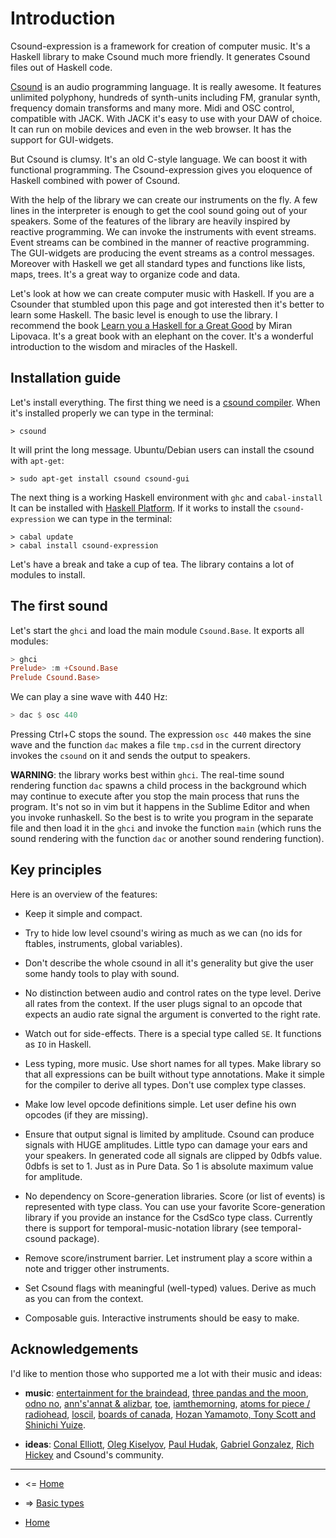 
Introduction
===============================================

Csound-expression is a framework for creation of computer music.
It's a Haskell library to make Csound much more friendly.
It generates Csound files out of Haskell code.


[Csound](http://www.csounds.com/) is an audio programming language. It is really awesome. 
It features unlimited polyphony, hundreds of synth-units 
including FM, granular synth, frequency domain transforms and many more.
Midi and OSC control, compatible with JACK. With JACK it's easy to use with your DAW
of choice. It can run on mobile devices and even in the web browser. 
It has the support for GUI-widgets.

But Csound is clumsy. It's an old  C-style language. We can boost it with 
functional programming. The Csound-expression gives you eloquence of Haskell 
combined with power of Csound.

With the help of the library we can create our instruments on the fly. 
A few lines in the interpreter is enough to get the cool sound going
out of your speakers. Some of the features of the library are heavily inspired
by reactive programming. We can invoke the instruments with event streams.
Event streams can be combined in the manner of reactive programming. 
The GUI-widgets are producing the event streams as a control messages. 
Moreover with Haskell we get all standard types and functions like 
lists, maps, trees. It's a great way to organize code and data.

Let's look at how we can create computer music with Haskell. 
If you are a Csounder that stumbled upon this page and got interested then
it's better to learn some Haskell. The basic level is enough to use 
the library. I recommend the book [Learn you a Haskell for a Great Good](http://learnyouahaskell.com/) by Miran Lipovaca.
It's a great book with an elephant on the cover. It's a wonderful introduction to the
wisdom and miracles of the Haskell.

Installation guide
-----------------------------------

Let's install everything. The first thing we need is a 
[csound compiler](http://www.csounds.com/resources/downloads/).
When it's installed properly we can type in the terminal:

~~~
> csound
~~~

It will print the long message. Ubuntu/Debian users can install the csound with `apt-get`:

~~~
> sudo apt-get install csound csound-gui
~~~

The next thing is a working Haskell environment with `ghc` and `cabal-install`
It can be installed with [Haskell Platform](http://www.haskell.org/platform/).
If it works to install the `csound-expression` we can type in the terminal:

~~~
> cabal update
> cabal install csound-expression
~~~

Let's have a break and take a cup of tea. The library contains 
a lot of modules to install. 

The first sound
---------------------------------------------------------

Let's start the `ghci` and load the main module `Csound.Base`. It exports
all modules:

~~~haskell
> ghci
Prelude> :m +Csound.Base
Prelude Csound.Base> 
~~~

We can play a sine wave with 440 Hz:

~~~haskell
> dac $ osc 440
~~~

Pressing Ctrl+C stops the sound. The expression `osc 440` makes the sine wave and
the function `dac` makes a file `tmp.csd` in the current directory invokes the `csound`
on it and sends the output to speakers.

**WARNING**: the library works best within `ghci`. The real-time sound rendering 
function `dac` spawns a child process in the background which may continue 
to execute after you stop the main process that runs the program. 
It's not so in vim but it happens in the Sublime Editor and when you 
invoke runhaskell. So the best is to write you program in the 
separate file and then load it in the `ghci` and invoke the function 
`main` (which runs the sound rendering with the function `dac` or
another sound rendering function).


Key principles
----------------------------------------------------

Here is an overview of the features:

* Keep it simple and compact.

* Try to hide low level csound's wiring as much as we can (no ids for ftables, instruments, global variables).

* Don't describe the whole csound in all it's generality 
    but give the user some handy tools to play with sound.

* No distinction between audio and control rates on the type level. 
    Derive all rates from the context. If the user plugs signal to 
    an opcode that expects an audio rate signal the argument is converted to the right rate.
  
* Watch out for side-effects. There is a special type called `SE`. It functions as `IO` in Haskell.     

* Less typing, more music. Use short names for all types. Make library 
    so that all expressions can be built without type annotations. 
    Make it simple for the compiler to derive all types. Don't use complex type classes.

* Make low level opcode definitions simple. Let user define his own opcodes (if they are missing).

* Ensure that output signal is limited by amplitude. Csound can produce 
    signals with HUGE amplitudes. Little typo can damage your ears 
    and your speakers. In generated code all signals are clipped 
    by 0dbfs value. 0dbfs is set to 1. Just as in Pure Data. 
    So 1 is absolute maximum value for amplitude. 

* No dependency on Score-generation libraries. Score (or list of events) 
    is represented with type class. You can use your favorite Score-generation 
    library if you provide an instance for the CsdSco type class. Currently 
    there is support for temporal-music-notation library (see temporal-csound package).

* Remove score/instrument barrier. Let instrument play a score within a note 
    and trigger other instruments. 

* Set Csound flags with meaningful (well-typed) values. 
        Derive as much as you can from the context.

* Composable guis. Interactive instruments should be easy to make.


Acknowledgements 
------------------------------------------------------

I'd like to mention those who supported me a lot with their music and ideas:

* **music**: [entertainment for the braindead](http://entertainmentforthebraindead.com/), 
   [three pandas and the moon](https://soundcloud.com/three-pandas-and-the-moon), 
   [odno no](http://odnono.ru/), [ann's'annat & alizbar](http://www.alizbar-harp.com/), 
   [toe](http://toe.st/), [iamthemorning](http://iamthemorning.com/), [atoms for piece / radiohead](http://www.radiohead.com/deadairspace/), 
    [loscil](http://www.loscil.ca/), [boards of canada](http://boardsofcanada.com/vinyl-reissues/), [Hozan Yamamoto, Tony Scott and Shinichi Yuize](http://en.wikipedia.org/wiki/Music_for_Zen_Meditation). 

* **ideas**: [Conal Elliott](http://conal.net/), [Oleg Kiselyov](http://okmij.org/ftp/), 
    [Paul Hudak](http://haskell.cs.yale.edu/people/paul-hudak/), [Gabriel Gonzalez](http://www.haskellforall.com/), 
    [Rich Hickey](http://thechangelog.com/rich-hickeys-greatest-hits/) and Csound's community.


----------------------------------------------------

* <= [Home](https://github.com/anton-k/csound-expression/blob/master/tutorial/Index.md)

* => [Basic types](https://github.com/anton-k/csound-expression/blob/master/tutorial/chapters/BasicTypesTutorial.md)

* [Home](https://github.com/anton-k/csound-expression/blob/master/tutorial/Index.md)
